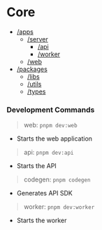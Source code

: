 # Core

- [/apps](#apps)
  - [/server](#server)
    - [/api](#api)
    - [/worker](#worker)
  - [/web](#web)
- [/packages](#packages)
  - [/libs](#libs)
  - [/utils](#utils)
  - [/types](#types)

### Development Commands

> web: `pnpm dev:web`

- Starts the web application

> api: `pnpm dev:api`

- Starts the API

> codegen: `pnpm codegen`

- Generates API SDK

> worker: `pnpm dev:worker`

- Starts the worker
